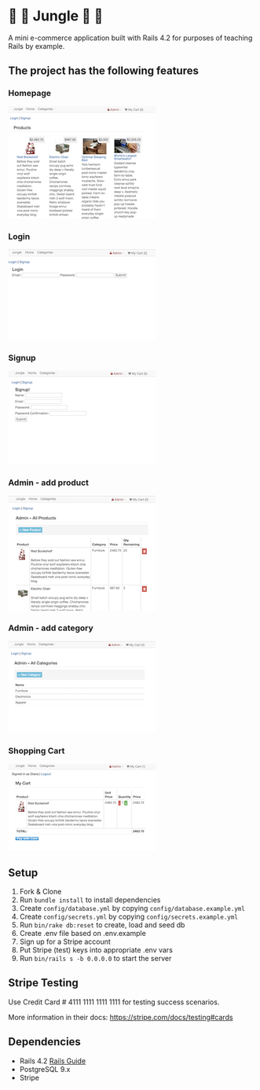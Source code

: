 # :star2: :star2: Jungle :star2: :star2:

A mini e-commerce application built with Rails 4.2 for purposes of teaching Rails by example.
## The project has the following features

### Homepage
![register](https://github.com/procadiana/jungle-rails/blob/master/img/Products.png)

### Login
![register](https://github.com/procadiana/jungle-rails/blob/master/img/login.png)

### Signup
![register](https://github.com/procadiana/jungle-rails/blob/master/img/signup.png)

### Admin - add product
![register](https://github.com/procadiana/jungle-rails/blob/master/img/new_product.png)

### Admin - add category
![register](https://github.com/procadiana/jungle-rails/blob/master/img/add_categories.png)

### Shopping Cart
![register](https://github.com/procadiana/jungle-rails/blob/master/img/shopping_cart.png)


## Setup

1. Fork & Clone
2. Run `bundle install` to install dependencies
3. Create `config/database.yml` by copying `config/database.example.yml`
4. Create `config/secrets.yml` by copying `config/secrets.example.yml`
5. Run `bin/rake db:reset` to create, load and seed db
6. Create .env file based on .env.example
7. Sign up for a Stripe account
8. Put Stripe (test) keys into appropriate .env vars
9. Run `bin/rails s -b 0.0.0.0` to start the server

## Stripe Testing

Use Credit Card # 4111 1111 1111 1111 for testing success scenarios.

More information in their docs: <https://stripe.com/docs/testing#cards>

## Dependencies

* Rails 4.2 [Rails Guide](http://guides.rubyonrails.org/v4.2/)
* PostgreSQL 9.x
* Stripe
